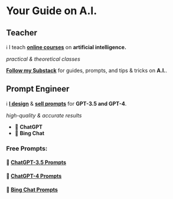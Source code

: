 # Your Guide on **A.I.**

## Teacher

ℹ️ I teach [**online courses**](https://www.volksuniversiteitamsterdam.nl/) on **artificial intelligence.** 

*practical & theoretical classes*

**[Follow my Substack](https://casvanvliet.substack.com)** for guides, prompts, and tips & tricks on **A.I.**. 

## Prompt Engineer

ℹ️ [**I design**](https://github.com/cas-van-vliet/chatgpt-prompts) & [**sell prompts**](https://prompthero.com/casvanvliet) for **GPT-3.5 and GPT-4**. 

*high-quality & accurate results*

- 🤖 **ChatGPT**
- 🤖 **Bing Chat**

### Free Prompts:

#### 📄 [ChatGPT-3.5 Prompts](https://github.com/cas-van-vliet/chatgpt-prompts)

#### 📄 [ChatGPT-4 Prompts](https://github.com/cas-van-vliet/chatgpt-4-prompts)

#### 📄 [Bing Chat Prompts](https://github.com/cas-van-vliet/bing-chat-prompts)

<!---
cas-van-vliet/cas-van-vliet is a ✨ special ✨ repository because its `README.md` (this file) appears on your GitHub profile.
You can click the Preview link to take a look at your changes.
--->
